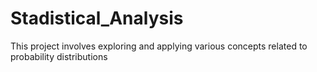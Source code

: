 # Stadistical_Analysis
This project involves exploring and applying various concepts related to probability distributions
